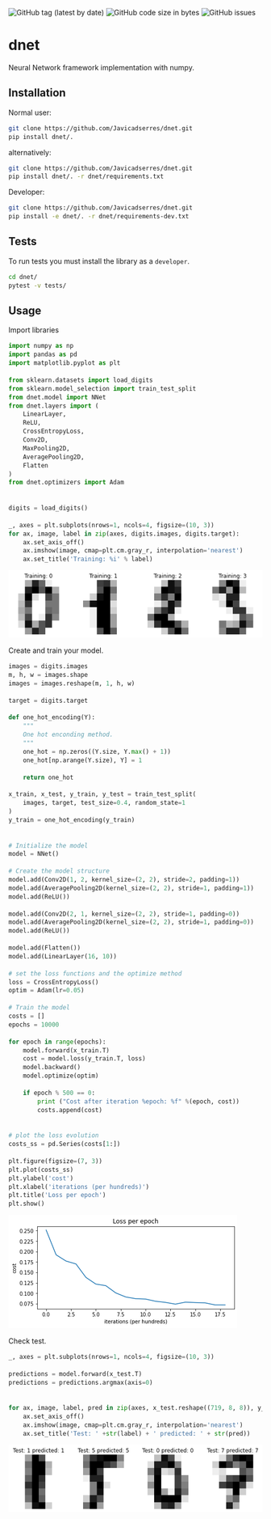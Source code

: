 ![GitHub tag (latest by date)](https://img.shields.io/github/v/tag/Javicadserres/dnet?label=VERSION&style=for-the-badge)
![GitHub code size in bytes](https://img.shields.io/github/languages/code-size/Javicadserres/dnet?style=for-the-badge)
![GitHub issues](https://img.shields.io/github/issues/Javicadserres/dnet?style=for-the-badge)

# dnet
Neural Network framework implementation with numpy.

## Installation
Normal user:
```bash
git clone https://github.com/Javicadserres/dnet.git
pip install dnet/.
```

alternatively:
```bash
git clone https://github.com/Javicadserres/dnet.git
pip install dnet/. -r dnet/requirements.txt
```

Developer:
```bash
git clone https://github.com/Javicadserres/dnet.git
pip install -e dnet/. -r dnet/requirements-dev.txt
```

## Tests
To run tests you must install the library as a `developer`.
```bash
cd dnet/
pytest -v tests/
```

## Usage
Import libraries
```python
import numpy as np
import pandas as pd
import matplotlib.pyplot as plt

from sklearn.datasets import load_digits
from sklearn.model_selection import train_test_split
from dnet.model import NNet
from dnet.layers import (
    LinearLayer, 
    ReLU, 
    CrossEntropyLoss, 
    Conv2D,
    MaxPooling2D, 
    AveragePooling2D,
    Flatten
)
from dnet.optimizers import Adam


digits = load_digits()

_, axes = plt.subplots(nrows=1, ncols=4, figsize=(10, 3))
for ax, image, label in zip(axes, digits.images, digits.target):
    ax.set_axis_off()
    ax.imshow(image, cmap=plt.cm.gray_r, interpolation='nearest')
    ax.set_title('Training: %i' % label)
```
![train_label](img/train_label.png)

Create and train your model.
```python
images = digits.images
m, h, w = images.shape
images = images.reshape(m, 1, h, w)

target = digits.target

def one_hot_encoding(Y):
    """
    One hot enconding method.
    """
    one_hot = np.zeros((Y.size, Y.max() + 1))
    one_hot[np.arange(Y.size), Y] = 1

    return one_hot

x_train, x_test, y_train, y_test = train_test_split(
    images, target, test_size=0.4, random_state=1
)
y_train = one_hot_encoding(y_train)


# Initialize the model
model = NNet()

# Create the model structure
model.add(Conv2D(1, 2, kernel_size=(2, 2), stride=2, padding=1))
model.add(AveragePooling2D(kernel_size=(2, 2), stride=1, padding=1))
model.add(ReLU())

model.add(Conv2D(2, 1, kernel_size=(2, 2), stride=1, padding=0))
model.add(AveragePooling2D(kernel_size=(2, 2), stride=1, padding=0))
model.add(ReLU())

model.add(Flatten())
model.add(LinearLayer(16, 10))

# set the loss functions and the optimize method
loss = CrossEntropyLoss()
optim = Adam(lr=0.05)

# Train the model
costs = []
epochs = 10000

for epoch in range(epochs):
    model.forward(x_train.T)
    cost = model.loss(y_train.T, loss)
    model.backward()
    model.optimize(optim)

    if epoch % 500 == 0:
        print ("Cost after iteration %epoch: %f" %(epoch, cost))
        costs.append(cost)


# plot the loss evolution
costs_ss = pd.Series(costs[1:])

plt.figure(figsize=(7, 3))
plt.plot(costs_ss)
plt.ylabel('cost')
plt.xlabel('iterations (per hundreds)')
plt.title('Loss per epoch')
plt.show()
```
![train_loss](img/train_loss.png)


Check test.
```python
_, axes = plt.subplots(nrows=1, ncols=4, figsize=(10, 3))

predictions = model.forward(x_test.T)
predictions = predictions.argmax(axis=0)


for ax, image, label, pred in zip(axes, x_test.reshape((719, 8, 8)), y_test, predictions):
    ax.set_axis_off()
    ax.imshow(image, cmap=plt.cm.gray_r, interpolation='nearest')
    ax.set_title('Test: ' +str(label) + ' predicted: ' + str(pred))
```
![test_label](img/test_label.png)
